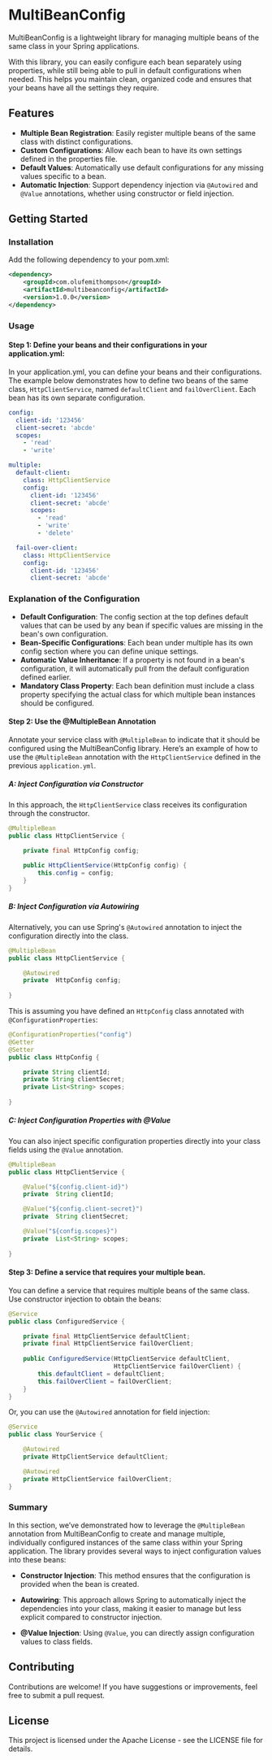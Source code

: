 # MultiBeanConfig
MultiBeanConfig is a lightweight library for managing multiple beans of the same class in your Spring applications. 

With this library, you can easily configure each bean separately using properties, while still being able to pull in default configurations when needed. This helps you maintain clean, organized code and ensures that your beans have all the settings they require.

## Features

- **Multiple Bean Registration**: Easily register multiple beans of the same class with distinct configurations.
- **Custom Configurations**: Allow each bean to have its own settings defined in the properties file.
- **Default Values**: Automatically use default configurations for any missing values specific to a bean.
- **Automatic Injection**: Support dependency injection via `@Autowired` and `@Value` annotations, whether using constructor or field injection.

## Getting Started
### Installation
Add the following dependency to your pom.xml:
```xml
<dependency>
    <groupId>com.olufemithompson</groupId>
    <artifactId>multibeanconfig</artifactId>
    <version>1.0.0</version>
</dependency>
```

### Usage
#### Step 1: Define your beans and their configurations in your application.yml:
In your application.yml, you can define your beans and their configurations. 
The example below demonstrates how to define two beans of the same class, `HttpClientService`, named `defaultClient` and `failOverClient`. 
Each bean has its own separate configuration.
```yaml
config:
  client-id: '123456'
  client-secret: 'abcde'
  scopes:
    - 'read'
    - 'write'

multiple:
  default-client:
    class: HttpClientService
    config:
      client-id: '123456'
      client-secret: 'abcde'
      scopes:
        - 'read'
        - 'write'
        - 'delete'

  fail-over-client:
    class: HttpClientService
    config:
      client-id: '123456'
      client-secret: 'abcde'
```
### Explanation of the Configuration
- **Default Configuration**: The config section at the top defines default values that can be used by any bean if specific values are missing in the bean's own configuration.
- **Bean-Specific Configurations**: Each bean under multiple has its own config section where you can define unique settings.
- **Automatic Value Inheritance**: If a property is not found in a bean's configuration, it will automatically pull from the default configuration defined earlier.
- **Mandatory Class Property**:  Each bean definition must include a class property specifying the actual class for which multiple bean instances should be configured.

#### Step 2: Use the @MultipleBean Annotation
Annotate your service class with `@MultipleBean` to indicate that it should be configured using the MultiBeanConfig library. Here’s an example of how to use the `@MultipleBean` annotation with the `HttpClientService` defined in the previous `application.yml`.

##### A: Inject Configuration via Constructor
In this approach, the `HttpClientService` class receives its configuration through the constructor.

```java
@MultipleBean
public class HttpClientService {

    private final HttpConfig config;
    
    public HttpClientService(HttpConfig config) {
        this.config = config;
    }
}
```

##### B: Inject Configuration via Autowiring
Alternatively, you can use Spring's `@Autowired` annotation to inject the configuration directly into the class.
```java
@MultipleBean
public class HttpClientService {

    @Autowired
    private  HttpConfig config;
    
}
```
This is assuming you have defined an `HttpConfig` class annotated with `@ConfigurationProperties`:
```java
@ConfigurationProperties("config")
@Getter
@Setter
public class HttpConfig {

    private String clientId;
    private String clientSecret;
    private List<String> scopes;
    
}
```

##### C: Inject Configuration Properties with @Value
You can also inject specific configuration properties directly into your class fields using the `@Value` annotation.
```java
@MultipleBean
public class HttpClientService {

    @Value("${config.client-id}")
    private  String clientId;

    @Value("${config.client-secret}")
    private  String clientSecret;

    @Value("${config.scopes}")
    private  List<String> scopes;
    
}
```


#### Step 3: Define a service that requires your multiple bean.
You can define a service that requires multiple beans of the same class. Use constructor injection to obtain the beans:
```java
@Service
public class ConfiguredService {

    private final HttpClientService defaultClient;
    private final HttpClientService failOverClient;
    
    public ConfiguredService(HttpClientService defaultClient,
                             HttpClientService failOverClient) {
        this.defaultClient = defaultClient;
        this.failOverClient = failOverClient;
    }
}
```
Or, you can use the `@Autowired` annotation for field injection:
```java
@Service
public class YourService {

    @Autowired
    private HttpClientService defaultClient;

    @Autowired
    private HttpClientService failOverClient;
}
```
### Summary
In this section, we’ve demonstrated how to leverage the `@MultipleBean` annotation from MultiBeanConfig to create and manage multiple, individually configured instances of the same class within your Spring application. 
The library provides several ways to inject configuration values into these beans:

- **Constructor Injection**: This method ensures that the configuration is provided when the bean is created.

- **Autowiring**: This approach allows Spring to automatically inject the dependencies into your class, making it easier to manage but less explicit compared to constructor injection.

- **@Value Injection**: Using `@Value`, you can directly assign configuration values to class fields.

## Contributing
Contributions are welcome! If you have suggestions or improvements, feel free to submit a pull request.

## License
This project is licensed under the Apache License - see the LICENSE file for details.